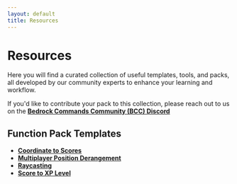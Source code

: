 ```yaml
---
layout: default
title: Resources
---
```


# Resources

Here you will find a curated collection of useful templates, tools, and packs, all developed by our community experts to enhance your learning and workflow.

If you'd like to contribute your pack to this collection, please reach out to us on the **[Bedrock Commands Community (BCC) Discord](https://discord.com/servers/bedrock-commands-community-924894457894174740)**

## Function Pack Templates

- **[Coordinate to Scores](/resources/coordinate-to-scores)**
- **[Multiplayer Position Derangement](/resources/multiplayer-position-derangement)**
- **[Raycasting](/resources/raycasting)**
- **[Score to XP Level](/resources/score-to-xp-level)**
